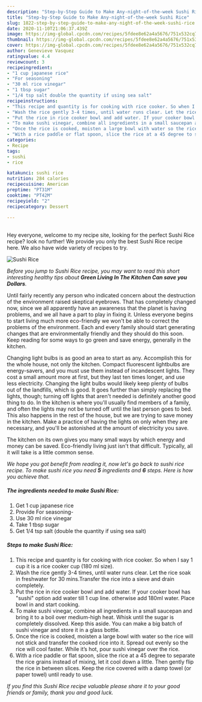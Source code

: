 ```yaml
---
description: "Step-by-Step Guide to Make Any-night-of-the-week Sushi Rice"
title: "Step-by-Step Guide to Make Any-night-of-the-week Sushi Rice"
slug: 1822-step-by-step-guide-to-make-any-night-of-the-week-sushi-rice
date: 2020-11-10T21:06:37.439Z
image: https://img-global.cpcdn.com/recipes/5fdee8e62a4a5676/751x532cq70/sushi-rice-recipe-main-photo.jpg
thumbnail: https://img-global.cpcdn.com/recipes/5fdee8e62a4a5676/751x532cq70/sushi-rice-recipe-main-photo.jpg
cover: https://img-global.cpcdn.com/recipes/5fdee8e62a4a5676/751x532cq70/sushi-rice-recipe-main-photo.jpg
author: Genevieve Vasquez
ratingvalue: 4.4
reviewcount: 3
recipeingredient:
- "1 cup japanese rice"
- "For seasoning"
- "30 ml rice vinegar"
- "1 tbsp sugar"
- "1/4 tsp salt double the quantity if using sea salt"
recipeinstructions:
- "This recipe and quantity is for cooking with rice cooker. So when I say 1 cup it is a rice cooker cup (180 ml size)."
- "Wash the rice gently 3-4 times, until water runs clear. Let the rice soak in freshwater for 30 mins.Transfer the rice into a sieve and drain completely."
- "Put the rice in rice cooker bowl and add water. If your cooker bowl has &#34;sushi&#34; option add water till 1 cup line. otherwise add 180ml water. Place bowl in and start cooking."
- "To make sushi vinegar, combine all ingredients in a small saucepan and bring it to a boil over medium-high heat. Whisk until the sugar is completely dissolved. Keep this aside. You can make a big batch of sushi vinegar and store it in a glass bottle."
- "Once the rice is cooked, moisten a large bowl with water so the rice will not stick and transfer the cooked rice into it. Spread out evenly so the rice will cool faster. While it’s hot, pour sushi vinegar over the rice."
- "With a rice paddle or flat spoon, slice the rice at a 45 degree to separate the rice grains instead of mixing, let it cool down a little. Then gently flip the rice in between slices. Keep the rice covered with a damp towel (or paper towel) until ready to use."
categories:
- Recipe
tags:
- sushi
- rice

katakunci: sushi rice 
nutrition: 284 calories
recipecuisine: American
preptime: "PT31M"
cooktime: "PT42M"
recipeyield: "2"
recipecategory: Dessert

---
```

<br>
Hey everyone, welcome to my recipe site, looking for the perfect Sushi Rice recipe? look no further! We provide you only the best Sushi Rice recipe here. We also have wide variety of recipes to try.
<br>


![Sushi Rice](https://img-global.cpcdn.com/recipes/5fdee8e62a4a5676/751x532cq70/sushi-rice-recipe-main-photo.jpg)

<i>Before you jump to Sushi Rice recipe, you may want to read this short interesting healthy tips about 
<strong>Green Living In The Kitchen Can save you Dollars</strong>.</i>
</br>

Until fairly recently any person who indicated concern about the destruction of the environment raised skeptical eyebrows. That has completely changed now, since we all apparently have an awareness that the planet is having problems, and we all have a part to play in fixing it. Unless everyone begins to start living much more eco-friendly we won't be able to correct the problems of the environment. Each and every family should start generating changes that are environmentally friendly and they should do this soon. Keep reading for some ways to go green and save energy, generally in the kitchen.

Changing light bulbs is as good an area to start as any. Accomplish this for the whole house, not only the kitchen. Compact fluorescent lightbulbs are energy-savers, and you must use them instead of incandescent lights. They cost a small amount more at first, but they last ten times longer, and use less electricity. Changing the light bulbs would likely keep plenty of bulbs out of the landfills, which is good. It goes further than simply replacing the lights, though; turning off lights that aren't needed is definitely another good thing to do. In the kitchen is where you'll usually find members of a family, and often the lights may not be turned off until the last person goes to bed. This also happens in the rest of the house, but we are trying to save money in the kitchen. Make a practice of having the lights on only when they are necessary, and you'll be astonished at the amount of electricity you save.

The kitchen on its own gives you many small ways by which energy and money can be saved. Eco-friendly living just isn't that difficult. Typically, all it will take is a little common sense.


<i>We hope you got benefit from reading it, now let's go back to sushi rice recipe. To make sushi rice you need <strong>5</strong> ingredients and <strong>6</strong> steps. Here is how you achieve that.
</i>

##### The ingredients needed to make Sushi Rice:

1. Get 1 cup japanese rice
1. Provide For seasoning-
1. Use 30 ml rice vinegar
1. Take 1 tbsp sugar
1. Get 1/4 tsp salt (double the quantity if using sea salt)


##### Steps to make Sushi Rice:

1. This recipe and quantity is for cooking with rice cooker. So when I say 1 cup it is a rice cooker cup (180 ml size).
1. Wash the rice gently 3-4 times, until water runs clear. Let the rice soak in freshwater for 30 mins.Transfer the rice into a sieve and drain completely.
1. Put the rice in rice cooker bowl and add water. If your cooker bowl has &#34;sushi&#34; option add water till 1 cup line. otherwise add 180ml water. Place bowl in and start cooking.
1. To make sushi vinegar, combine all ingredients in a small saucepan and bring it to a boil over medium-high heat. Whisk until the sugar is completely dissolved. Keep this aside. You can make a big batch of sushi vinegar and store it in a glass bottle.
1. Once the rice is cooked, moisten a large bowl with water so the rice will not stick and transfer the cooked rice into it. Spread out evenly so the rice will cool faster. While it’s hot, pour sushi vinegar over the rice.
1. With a rice paddle or flat spoon, slice the rice at a 45 degree to separate the rice grains instead of mixing, let it cool down a little. Then gently flip the rice in between slices. Keep the rice covered with a damp towel (or paper towel) until ready to use.


<i>If you find this Sushi Rice recipe valuable please share it to your good friends or family, thank you and good luck.</i>
